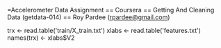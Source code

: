=Accelerometer Data Assignment
== Coursera
== Getting And Cleaning Data (getdata-014)
== Roy Pardee (rpardee@gmail.com)


 trx <- read.table('train/X_train.txt')
 xlabs <- read.table('features.txt')
 names(trx) <- xlabs$V2
